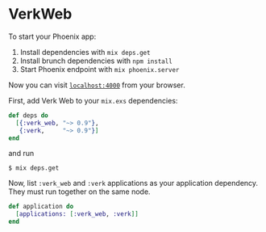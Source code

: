 # VerkWeb

To start your Phoenix app:

  1. Install dependencies with `mix deps.get`
  1. Install brunch dependencies with `npm install`
  1. Start Phoenix endpoint with `mix phoenix.server`

Now you can visit [`localhost:4000`](http://localhost:4000) from your browser.

First, add Verk Web to your `mix.exs` dependencies:

```elixir
def deps do
  [{:verk_web, "~> 0.9"}, 
   {:verk,     "~> 0.9"}]
end
```

and run 

```
$ mix deps.get
```

Now, list `:verk_web` and `:verk` applications as your application dependency. They must run together on the same node.

```elixir
def application do
  [applications: [:verk_web, :verk]]
end
```
